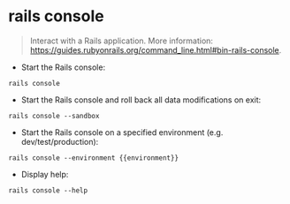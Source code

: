 # rails console

> Interact with a Rails application.
> More information: <https://guides.rubyonrails.org/command_line.html#bin-rails-console>.

- Start the Rails console:

`rails console`

- Start the Rails console and roll back all data modifications on exit:

`rails console --sandbox`

- Start the Rails console on a specified environment (e.g. dev/test/production):

`rails console --environment {{environment}}`

- Display help:

`rails console --help`
